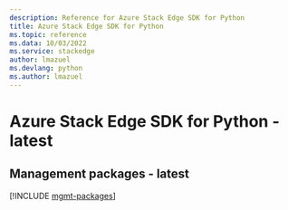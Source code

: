 ```yaml
---
description: Reference for Azure Stack Edge SDK for Python
title: Azure Stack Edge SDK for Python
ms.topic: reference
ms.data: 10/03/2022
ms.service: stackedge
author: lmazuel
ms.devlang: python
ms.author: lmazuel
---
```

# Azure Stack Edge SDK for Python - latest

## Management packages - latest
[!INCLUDE [mgmt-packages](stack-edge-mgmt-index.md)]